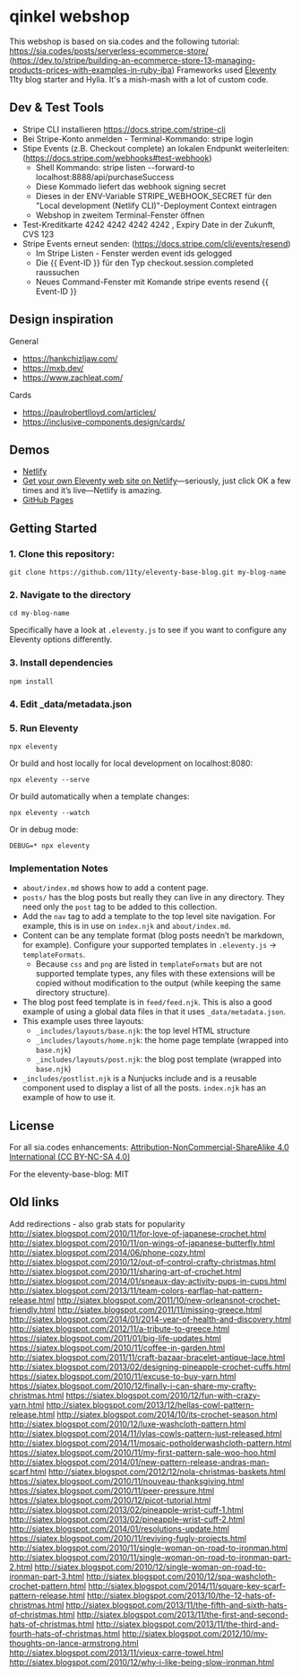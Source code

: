 
# qinkel webshop

This webshop is based on sia.codes and the following tutorial: https://sia.codes/posts/serverless-ecommerce-store/ (https://dev.to/stripe/building-an-ecommerce-store-13-managing-products-prices-with-examples-in-ruby-iba)
Frameworks used [Eleventy](https://github.com/11ty/eleventy) 11ty blog starter and Hylia. It's a mish-mash with a lot of custom code.


## Dev & Test Tools
- Stripe CLI installieren https://docs.stripe.com/stripe-cli
- Bei Stripe-Konto anmelden - Terminal-Kommando: stripe login 
- Stipe Events (z.B. Checkout complete) an lokalen Endpunkt weiterleiten: (https://docs.stripe.com/webhooks#test-webhook)
  - Shell Kommando: stripe listen --forward-to localhost:8888/api/purchaseSuccess 
  - Diese Kommado liefert das webhook signing secret
  - Dieses in der ENV-Variable STRIPE_WEBHOOK_SECRET für den "Local development (Netlify CLI)"-Deployment Context eintragen
  - Webshop in zweitem Terminal-Fenster öffnen
- Test-Kreditkarte 4242 4242 4242 4242 , Expiry Date in der Zukunft, CVS 123
- Stripe Events erneut senden: (https://docs.stripe.com/cli/events/resend)
  - Im Stripe Listen - Fenster werden event ids gelogged
  - Die {{ Event-ID }} für den Typ checkout.session.completed raussuchen
  - Neues Command-Fenster mit Komande stripe events resend {{ Event-ID }}


## Design inspiration

General
- https://hankchizljaw.com/
- https://mxb.dev/
- https://www.zachleat.com/

Cards
- https://paulrobertlloyd.com/articles/
- https://inclusive-components.design/cards/


## Demos

* [Netlify](https://eleventy-base-blog.netlify.com/)
* [Get your own Eleventy web site on Netlify](https://app.netlify.com/start/deploy?repository=https://github.com/11ty/eleventy-base-blog)—seriously, just click OK a few times and it’s live—Netlify is amazing.
* [GitHub Pages](https://11ty.github.io/eleventy-base-blog/)

## Getting Started

### 1. Clone this repository:

```
git clone https://github.com/11ty/eleventy-base-blog.git my-blog-name
```


### 2. Navigate to the directory

```
cd my-blog-name
```

Specifically have a look at `.eleventy.js` to see if you want to configure any Eleventy options differently.

### 3. Install dependencies

```
npm install
```

### 4. Edit _data/metadata.json

### 5. Run Eleventy

```
npx eleventy
```

Or build and host locally for local development on localhost:8080:
```
npx eleventy --serve
```

Or build automatically when a template changes:
```
npx eleventy --watch
```

Or in debug mode:
```
DEBUG=* npx eleventy
```

### Implementation Notes

* `about/index.md` shows how to add a content page.
* `posts/` has the blog posts but really they can live in any directory. They need only the `post` tag to be added to this collection.
* Add the `nav` tag to add a template to the top level site navigation. For example, this is in use on `index.njk` and `about/index.md`.
* Content can be any template format (blog posts needn’t be markdown, for example). Configure your supported templates in `.eleventy.js` -> `templateFormats`.
	* Because `css` and `png` are listed in `templateFormats` but are not supported template types, any files with these extensions will be copied without modification to the output (while keeping the same directory structure).
* The blog post feed template is in `feed/feed.njk`. This is also a good example of using a global data files in that it uses `_data/metadata.json`.
* This example uses three layouts:
  * `_includes/layouts/base.njk`: the top level HTML structure
  * `_includes/layouts/home.njk`: the home page template (wrapped into `base.njk`)
  * `_includes/layouts/post.njk`: the blog post template (wrapped into `base.njk`)
* `_includes/postlist.njk` is a Nunjucks include and is a reusable component used to display a list of all the posts. `index.njk` has an example of how to use it.

## License
For all sia.codes enhancements: [Attribution-NonCommercial-ShareAlike 4.0 International (CC BY-NC-SA 4.0)](https://creativecommons.org/licenses/by-nc-sa/4.0/)

For the eleventy-base-blog: MIT

## Old links
Add redirections - also grab stats for popularity
http://siatex.blogspot.com/2010/11/for-love-of-japanese-crochet.html
http://siatex.blogspot.com/2010/11/on-wings-of-japanese-butterfly.html
http://siatex.blogspot.com/2014/06/phone-cozy.html
http://siatex.blogspot.com/2010/12/out-of-control-crafty-christmas.html
http://siatex.blogspot.com/2010/11/sharing-art-of-crochet.html
http://siatex.blogspot.com/2014/01/sneaux-day-activity-pups-in-cups.html
http://siatex.blogspot.com/2013/11/team-colors-earflap-hat-pattern-release.html
http://siatex.blogspot.com/2011/10/new-orleansnot-crochet-friendly.html
http://siatex.blogspot.com/2011/11/missing-greece.html
http://siatex.blogspot.com/2014/01/2014-year-of-health-and-discovery.html
http://siatex.blogspot.com/2012/11/a-tribute-to-greece.html
https://siatex.blogspot.com/2011/01/big-life-updates.html
https://siatex.blogspot.com/2010/11/coffee-in-garden.html
http://siatex.blogspot.com/2011/11/craft-bazaar-bracelet-antique-lace.html
http://siatex.blogspot.com/2013/02/designing-pineapple-crochet-cuffs.html
https://siatex.blogspot.com/2010/11/excuse-to-buy-yarn.html
https://siatex.blogspot.com/2010/12/finally-i-can-share-my-crafty-christmas.html
https://siatex.blogspot.com/2010/12/fun-with-crazy-yarn.html
http://siatex.blogspot.com/2013/12/hellas-cowl-pattern-release.html
http://siatex.blogspot.com/2014/10/its-crochet-season.html
http://siatex.blogspot.com/2010/12/luxe-washcloth-pattern.html
http://siatex.blogspot.com/2014/11/lylas-cowls-pattern-just-released.html
http://siatex.blogspot.com/2014/11/mosaic-potholderwashcloth-pattern.html
https://siatex.blogspot.com/2010/11/my-first-pattern-sale-woo-hoo.html
http://siatex.blogspot.com/2014/01/new-pattern-release-andras-man-scarf.html
http://siatex.blogspot.com/2012/12/nola-christmas-baskets.html
https://siatex.blogspot.com/2010/11/nouveau-thanksgiving.html
https://siatex.blogspot.com/2010/11/peer-pressure.html
https://siatex.blogspot.com/2010/12/picot-tutorial.html
http://siatex.blogspot.com/2013/02/pineapple-wrist-cuff-1.html
http://siatex.blogspot.com/2013/02/pineapple-wrist-cuff-2.html
http://siatex.blogspot.com/2014/01/resolutions-update.html
https://siatex.blogspot.com/2010/11/reviving-fugly-projects.html
http://siatex.blogspot.com/2010/11/single-woman-on-road-to-ironman.html
http://siatex.blogspot.com/2010/11/single-woman-on-road-to-ironman-part-2.html
http://siatex.blogspot.com/2010/12/single-woman-on-road-to-ironman-part-3.html
http://siatex.blogspot.com/2010/12/spa-washcloth-crochet-pattern.html
http://siatex.blogspot.com/2014/11/square-key-scarf-pattern-release.html
http://siatex.blogspot.com/2013/10/the-12-hats-of-christmas.html
http://siatex.blogspot.com/2013/11/the-fifth-and-sixth-hats-of-christmas.html
http://siatex.blogspot.com/2013/11/the-first-and-second-hats-of-christmas.html
http://siatex.blogspot.com/2013/11/the-third-and-fourth-hats-of-christmas.html
http://siatex.blogspot.com/2012/10/my-thoughts-on-lance-armstrong.html
http://siatex.blogspot.com/2013/11/vieux-carre-towel.html
http://siatex.blogspot.com/2010/12/why-i-like-being-slow-ironman.html
